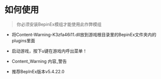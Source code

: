 # 如何使用
> 你必须安装BepinEx模组才能使用此作弊模组

- 将Content-Warning-K3zfa46i11.dll放到游戏根目录里的BepinEx文件夹内的plugins里面
- 启动游戏，按下u键在游戏内呼出菜单！

- Content_Warning 内容_警告
- 推荐BepInEx版本v5.4.22.0
